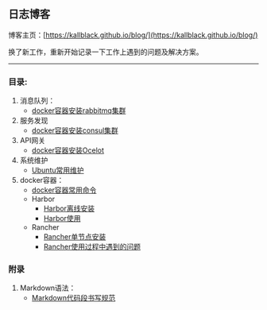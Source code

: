 ## 日志博客

博客主页：[https://kallblack.github.io/blog/](https://kallblack.github.io/blog/)

换了新工作，重新开始记录一下工作上遇到的问题及解决方案。

---
### 目录:

1. 消息队列：
    - [docker容器安装rabbitmq集群](https://kallblack.github.io/blog/queue/rabbitmq/rabbitmq)
2. 服务发现
    - [docker容器安装consul集群](https://kallblack.github.io/blog/service-discovery/consul/consul)
3. API网关
    - [docker容器安装Ocelot](https://kallblack.github.io/blog/api-gateway/ocelot/ocelot)
4. 系统维护
    - [Ubuntu常用维护](https://kallblack.github.io/blog/system/ubuntu/ubuntu)
5. docker容器：
    - [docker容器常用命令](https://kallblack.github.io/blog/docker/docker/docker)
    - Harbor
        - [Harbor离线安装](https://kallblack.github.io/blog/docker/harbor/setup)
        - [Harbor使用](https://kallblack.github.io/blog/docker/harbor/use)
    - Rancher
        - [Rancher单节点安装](https://kallblack.github.io/blog/docker/rancher/single-node)
        - [Rancher使用过程中遇到的问题](https://kallblack.github.io/blog/docker/rancher/question)

### 附录

1. Markdown语法：
    - [Markdown代码段书写规范](https://kallblack.github.io/blog/appendix/markdown-code)